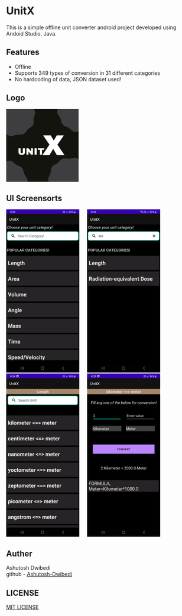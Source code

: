 <h1>UnitX</h1>

This is a simple offline unit converter android project developed using Andoid Studio, Java.
<br>
<h2>Features</h2>
<ul>
  <li>Offline</li>
  <li>Supports 349 types of conversion in 31 different categories</li>
  <li>No hardcoding of data, JSON dataset used!</li>
</ul>
<h2>Logo</h2>
<img src="UnitX ss/logo_unitx.png" width="196" height="196">
<h2>UI Screensorts</h2>
<span>
  <img src="UnitX ss/unitx_ss_1.png" width="198" height="440" style="margin-right: 1.25em">
  <img src="UnitX ss/unitx_ss_2.png" width="198" height="440" style="margin-right: 1.25em">
  <img src="UnitX ss/unitx_ss_3.png" width="198" height="440" style="margin-right: 1.25em">
  <img src="UnitX ss/unitx_ss_4.png" width="198" height="440">
</span>
<h2>Auther</h2>
Ashutosh Dwibedi
<br>
github - <a href="https://github.com/Ashutosh-Dwibedi">Ashutosh-Dwibedi</a>
<h2>LICENSE</h2>
<a href="https://github.com/Ashutosh-Dwibedi/UnitX/blob/main/LICENSE">MIT LICENSE</a>

